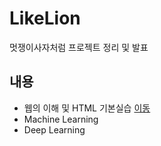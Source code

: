 # LikeLion
멋쟁이사자처럼 프로젝트 정리 및 발표

## 내용
  * 웹의 이해 및 HTML 기본실습 [이동](https://github.com/sjoonl/LikeLion/tree/main/web)
  * Machine Learning
  * Deep Learning

